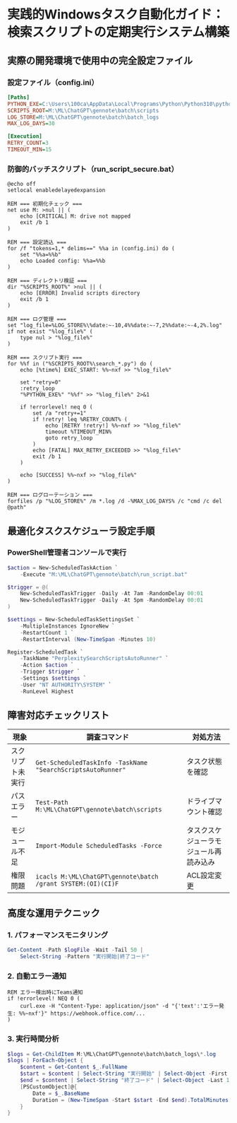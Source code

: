 # 実践的Windowsタスク自動化ガイド：検索スクリプトの定期実行システム構築

## 実際の開発環境で使用中の完全設定ファイル

### 設定ファイル（config.ini）
```ini
[Paths]
PYTHON_EXE=C:\Users\100ca\AppData\Local\Programs\Python\Python310\python.exe
SCRIPTS_ROOT=M:\ML\ChatGPT\gennote\batch\scripts
LOG_STORE=M:\ML\ChatGPT\gennote\batch\batch_logs
MAX_LOG_DAYS=30

[Execution]
RETRY_COUNT=3
TIMEOUT_MIN=15
```

### 防御的バッチスクリプト（run_script_secure.bat）
```batch
@echo off
setlocal enabledelayedexpansion

REM === 初期化チェック ===
net use M: >nul || (
    echo [CRITICAL] M: drive not mapped
    exit /b 1
)

REM === 設定読込 ===
for /f "tokens=1,* delims==" %%a in (config.ini) do (
    set "%%a=%%b"
    echo Loaded config: %%a=%%b
)

REM === ディレクトリ検証 ===
dir "%SCRIPTS_ROOT%" >nul || (
    echo [ERROR] Invalid scripts directory
    exit /b 1
)

REM === ログ管理 ===
set "log_file=%LOG_STORE%\%date:~-10,4%%date:~-7,2%%date:~-4,2%.log"
if not exist "%log_file%" (
    type nul > "%log_file%"
)

REM === スクリプト実行 ===
for %%f in ("%SCRIPTS_ROOT%\search_*.py") do (
    echo [%time%] EXEC_START: %%~nxf >> "%log_file%"
    
    set "retry=0"
    :retry_loop
    "%PYTHON_EXE%" "%%f" >> "%log_file%" 2>&1
    
    if !errorlevel! neq 0 (
        set /a "retry+=1"
        if !retry! leq %RETRY_COUNT% (
            echo [RETRY !retry!] %%~nxf >> "%log_file%"
            timeout %TIMEOUT_MIN%
            goto retry_loop
        )
        echo [FATAL] MAX_RETRY_EXCEEDED >> "%log_file%"
        exit /b 1
    )
    
    echo [SUCCESS] %%~nxf >> "%log_file%"
)

REM === ログローテーション ===
forfiles /p "%LOG_STORE%" /m *.log /d -%MAX_LOG_DAYS% /c "cmd /c del @path"
```


## 最適化タスクスケジューラ設定手順

### PowerShell管理者コンソールで実行
```powershell
$action = New-ScheduledTaskAction `
    -Execute "M:\ML\ChatGPT\gennote\batch\run_script.bat"

$trigger = @(
    New-ScheduledTaskTrigger -Daily -At 7am -RandomDelay 00:01
    New-ScheduledTaskTrigger -Daily -At 5pm -RandomDelay 00:01
)

$settings = New-ScheduledTaskSettingsSet `
    -MultipleInstances IgnoreNew `
    -RestartCount 1 `
    -RestartInterval (New-TimeSpan -Minutes 10)

Register-ScheduledTask `
    -TaskName "PerplexitySearchScriptsAutoRunner" `
    -Action $action `
    -Trigger $trigger `
    -Settings $settings `
    -User "NT AUTHORITY\SYSTEM" `
    -RunLevel Highest
```


## 障害対応チェックリスト

| 現象 | 調査コマンド | 対処方法 |
|------|-------------|----------|
| スクリプト未実行 | `Get-ScheduledTaskInfo -TaskName "SearchScriptsAutoRunner"` | タスク状態を確認 |
| パスエラー | `Test-Path M:\ML\ChatGPT\gennote\batch\scripts` | ドライブマウント確認 |
| モジュール不足 | `Import-Module ScheduledTasks -Force` | タスクスケジューラモジュール再読み込み |
| 権限問題 | `icacls M:\ML\ChatGPT\gennote\batch /grant SYSTEM:(OI)(CI)F` | ACL設定変更 |

## 高度な運用テクニック

### 1. パフォーマンスモニタリング
```powershell
Get-Content -Path $logFile -Wait -Tail 50 | 
    Select-String -Pattern "実行開始|終了コード"
```

### 2. 自動エラー通知
```batch
REM エラー検出時にTeams通知
if !errorlevel! NEQ 0 (
    curl.exe -H "Content-Type: application/json" -d "{'text':'エラー発生: %%~nxf'}" https://webhook.office.com/...
)
```

### 3. 実行時間分析
```powershell
$logs = Get-ChildItem M:\ML\ChatGPT\gennote\batch\batch_logs\*.log
$logs | ForEach-Object {
    $content = Get-Content $_.FullName
    $start = $content | Select-String "実行開始" | Select-Object -First 1
    $end = $content | Select-String "終了コード" | Select-Object -Last 1
    [PSCustomObject]@{
        Date = $_.BaseName
        Duration = (New-TimeSpan -Start $start -End $end).TotalMinutes
    }
}
```